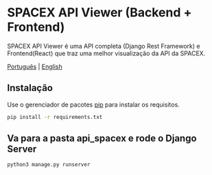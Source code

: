 # SPACEX API Viewer (Backend + Frontend)
SPACEX API Viewer é uma API completa (Django Rest Framework) e Frontend(React) que traz uma melhor visualização da API da SPACEX.

[Português](readme.md) | [English](lang/english/readme.md)


## Instalação
Use o gerenciador de pacotes [pip](https://pip.pypa.io/en/stable/) para instalar os requisitos.

```bash
pip install -r requirements.txt
```

## Va para a pasta api_spacex e rode o Django Server
```bash
python3 manage.py runserver
```
